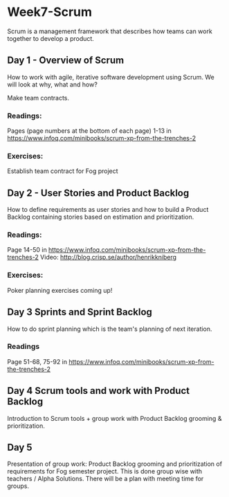 # Week7-Scrum
Scrum is a management framework that describes how teams can work together to develop a product.

## Day 1 - Overview of Scrum
How to work with agile, iterative software development using Scrum. We will look at why, what and how?

Make team contracts.

### Readings:
Pages (page numbers at the bottom of each page) 1-13 in https://www.infoq.com/minibooks/scrum-xp-from-the-trenches-2

### Exercises:
Establish team contract for Fog project

## Day 2 - User Stories and Product Backlog
How to define requirements as user stories and how to build a Product Backlog containing stories based on estimation and prioritization.


### Readings:
Page 14-50 in https://www.infoq.com/minibooks/scrum-xp-from-the-trenches-2
Video: http://blog.crisp.se/author/henrikkniberg


### Exercises:
Poker planning exercises coming up!

## Day 3 Sprints and Sprint Backlog
How to do sprint planning which is the team's planning of next iteration.

### Readings

Page 51-68, 75-92 in https://www.infoq.com/minibooks/scrum-xp-from-the-trenches-2


## Day 4 Scrum tools and work with Product Backlog
Introduction to Scrum tools + group work with Product Backlog grooming & prioritization.
 

## Day 5
Presentation of group work: Product Backlog grooming and prioritization of requirements for Fog semester project. This is done group wise with teachers / Alpha Solutions. There will be a plan with meeting time for groups.
